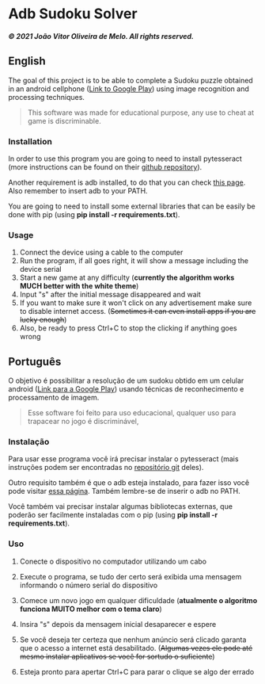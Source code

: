 # Adb Sudoku Solver
##### © 2021 João Vitor Oliveira de Melo. All rights reserved.

## English
The goal of this project is to be able to complete a Sudoku puzzle obtained in an android cellphone ([Link to Google Play][sudoku]) using image recognition and processing techniques.

>This software was made for educational purpose,
>any use to cheat at game is discriminable.

### Installation
In order to use this program you are going to need to install pytesseract (more instructions can be found on their [github repository][pytesseract]).

Another requirement is adb installed, to do that you can check [this page][adb-installation-en]. Also remember to insert adb to your PATH.

You are going to need to install some external libraries that can be easily be done with pip (using __pip install -r requirements.txt__).

### Usage
1. Connect the device using a cable to the computer
2. Run the program, if all goes right, it will show a message including the device serial
3. Start a new game at any difficulty  (**currently the algorithm works MUCH better with the white theme**)
4. Input "s" after the initial message disappeared  and wait
5. If you want to make sure it won't click on any advertisement make sure to disable internet access. (~~Sometimes it can even install apps if you are lucky enough~~)
6. Also, be ready to press Ctrl+C to stop the clicking if anything goes wrong


## Português
O objetivo é possibilitar a resolução de um sudoku obtido em um celular android ([Link para a Google Play][sudoku]) usando técnicas de reconhecimento e processamento de imagem.

>Esse software foi feito para uso educacional,
>qualquer uso para trapacear no jogo é discriminável,

### Instalação
Para usar esse programa você irá precisar instalar o pytesseract (mais instruções podem ser encontradas no [repositório git][pytesseract] deles).

Outro requisito também é que o adb esteja instalado, para fazer isso você pode visitar [essa página][adb-installation-pt]. Também lembre-se de inserir o adb no PATH.

Você também vai precisar instalar algumas bibliotecas externas, que poderão ser facilmente instaladas com o pip (using __pip install -r requirements.txt__).

### Uso
1. Conecte o dispositivo no computador utilizando um cabo
2. Execute o programa, se tudo der certo será exibida uma mensagem informando o número serial do dispositivo
3. Comece um novo jogo em qualquer dificuldade  (**atualmente o algoritmo funciona MUITO melhor com o tema claro**)
4. Insira "s" depois da mensagem inicial desaparecer e espere
5. Se você deseja ter certeza que nenhum anúncio será clicado garanta que o acesso a internet está desabilitado. (~~Algumas vezes ele pode até mesmo instalar aplicativos se você for sortudo o suficiente~~)
6. Esteja pronto para apertar Ctrl+C para parar o clique se algo der errado


   [pytesseract]: <https://github.com/UB-Mannheim/tesseract/wiki>
   [myGit]: <https://github.com/JhonesBR>
   [sudoku]: <https://play.google.com/store/apps/details?id=easy.sudoku.puzzle.solver.free>
   [adb-installation-en]: <https://www.xda-developers.com/install-adb-windows-macos-linux/>
   [adb-installation-pt]: <https://www.showmetech.com.br/aprenda-instalar-usar-adb-do-android-windows/>
